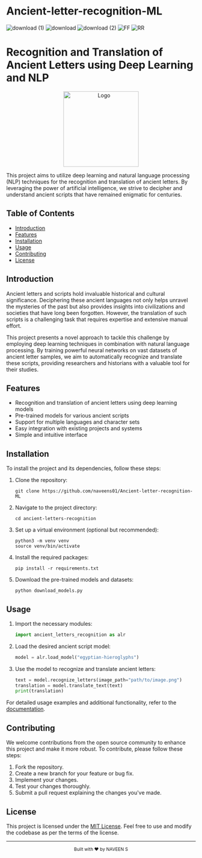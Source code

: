 # Ancient-letter-recognition-ML
![download (1)](https://github.com/naveens01/Ancient-letter-recognition-ML/assets/88920707/a9ecfef4-4248-4136-914a-c91f522d03d2)
![download](https://github.com/naveens01/Ancient-letter-recognition-ML/assets/88920707/7dd2c5be-bf8a-4551-80ec-409c82a1a4d7)
![download (2)](https://github.com/naveens01/Ancient-letter-recognition-ML/assets/88920707/d1ca7d85-fb7d-42c5-9a06-6d2f8b670923)
![FF](https://github.com/naveens01/Ancient-letter-recognition-ML/assets/88920707/fc16b8f2-3cbb-4144-82d2-4e54e8721b94)
![RR](https://github.com/naveens01/Ancient-letter-recognition-ML/assets/88920707/2614dad5-f7ab-474e-b5e3-c339afd1974b)

# Recognition and Translation of Ancient Letters using Deep Learning and NLP

<p align="center">
  <img src="logo.png" alt="Logo" width="200" height="200">
</p>

This project aims to utilize deep learning and natural language processing (NLP) techniques for the recognition and translation of ancient letters. By leveraging the power of artificial intelligence, we strive to decipher and understand ancient scripts that have remained enigmatic for centuries.

## Table of Contents

- [Introduction](#introduction)
- [Features](#features)
- [Installation](#installation)
- [Usage](#usage)
- [Contributing](#contributing)
- [License](#license)

## Introduction

Ancient letters and scripts hold invaluable historical and cultural significance. Deciphering these ancient languages not only helps unravel the mysteries of the past but also provides insights into civilizations and societies that have long been forgotten. However, the translation of such scripts is a challenging task that requires expertise and extensive manual effort.

This project presents a novel approach to tackle this challenge by employing deep learning techniques in combination with natural language processing. By training powerful neural networks on vast datasets of ancient letter samples, we aim to automatically recognize and translate these scripts, providing researchers and historians with a valuable tool for their studies.

## Features

- Recognition and translation of ancient letters using deep learning models
- Pre-trained models for various ancient scripts
- Support for multiple languages and character sets
- Easy integration with existing projects and systems
- Simple and intuitive interface

## Installation

To install the project and its dependencies, follow these steps:

1. Clone the repository:

   ```shell
   git clone https://github.com/naveens01/Ancient-letter-recognition-ML
   ```

2. Navigate to the project directory:

   ```shell
   cd ancient-letters-recognition
   ```

3. Set up a virtual environment (optional but recommended):

   ```shell
   python3 -m venv venv
   source venv/bin/activate
   ```

4. Install the required packages:

   ```shell
   pip install -r requirements.txt
   ```

5. Download the pre-trained models and datasets:

   ```shell
   python download_models.py
   ```

## Usage

1. Import the necessary modules:

   ```python
   import ancient_letters_recognition as alr
   ```

2. Load the desired ancient script model:

   ```python
   model = alr.load_model("egyptian-hieroglyphs")
   ```

3. Use the model to recognize and translate ancient letters:

   ```python
   text = model.recognize_letters(image_path="path/to/image.png")
   translation = model.translate_text(text)
   print(translation)
   ```

For detailed usage examples and additional functionality, refer to the [documentation](docs/).

## Contributing

We welcome contributions from the open source community to enhance this project and make it more robust. To contribute, please follow these steps:

1. Fork the repository.
2. Create a new branch for your feature or bug fix.
3. Implement your changes.
4. Test your changes thoroughly.
5. Submit a pull request explaining the changes you've made.

## License

This project is licensed under the [MIT License](LICENSE). Feel free to use and modify the codebase as per the terms of the license.

---

<div align="center">
  <sub>Built with ❤︎ by NAVEEN S</sub>
</div>
